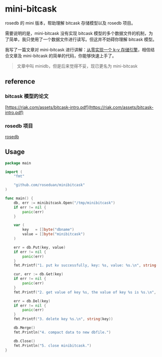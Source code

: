 # mini-bitcask

rosedb 的 mini 版本，帮助理解 bitcask 存储模型以及 rosedb 项目。

需要说明的是，mini-bitcask 没有实现 bitcask 模型的多个数据文件的机制，为了简单，我只使用了一个数据文件进行读写。但这并不妨碍你理解 bitcask 模型。

我写了一篇文章对 mini-bitcask 进行讲解：[从零实现一个 k-v 存储引擎](https://mp.weixin.qq.com/s/s8s6VtqwdyjthR6EtuhnUA)，相信结合文章及 mini-bitcask 的简单的代码，你能够快速上手了。
> 文章中叫 minidb，但是后来觉得不妥，现已更名为 mini-bitcask

## reference

### bitcask 模型的论文

[https://riak.com/assets/bitcask-intro.pdf](https://riak.com/assets/bitcask-intro.pdf)

### rosedb 项目

[rosedb](https://github.com/roseduan/rosedb)

## Usage

```go
package main

import (
	"fmt"

	"github.com/roseduan/minibitcask"
)

func main() {
	db, err := minibitcask.Open("/tmp/minibitcask")
	if err != nil {
		panic(err)
	}

	var (
		key   = []byte("dbname")
		value = []byte("minibitcask")
	)

	err = db.Put(key, value)
	if err != nil {
		panic(err)
	}
	fmt.Printf("1. put kv successfully, key: %s, value: %s.\n", string(key), string(value))

	cur, err := db.Get(key)
	if err != nil {
		panic(err)
	}
	fmt.Printf("2. get value of key %s, the value of key %s is %s.\n", string(key), string(key), string(cur))

	err = db.Del(key)
	if err != nil {
		panic(err)
	}
	fmt.Printf("3. delete key %s.\n", string(key))

	db.Merge()
	fmt.Println("4. compact data to new dbfile.")

	db.Close()
	fmt.Println("5. close minibitcask.")
}
```